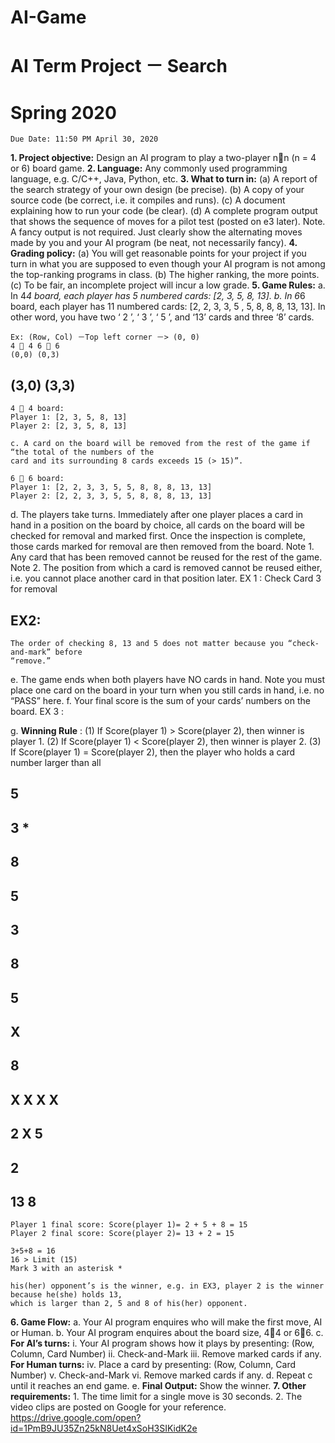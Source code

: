 # AI-Game

# AI Term Project － Search

# Spring 2020

```
Due Date: 11:50 PM April 30, 2020
```
**1. Project objective:**
    Design an AI program to play a two-player nn (n = 4 or 6) board game.
**2. Language:**
    Any commonly used programming language, e.g. C/C++, Java, Python, etc.
**3. What to turn in:**
    (a) A report of the search strategy of your own design (be precise).
    (b) A copy of your source code (be correct, i.e. it compiles and runs).
    (c) A document explaining how to run your code (be clear).
    (d) A complete program output that shows the sequence of moves for a pilot test (posted on e3 later).
       Note. A fancy output is not required. Just clearly show the alternating moves made by you and your
       AI program (be neat, not necessarily fancy).
**4. Grading policy:**
    (a) You will get reasonable points for your project if you turn in what you are supposed to even though
       your AI program is not among the top-ranking programs in class.
    (b) The higher ranking, the more points.
    (c) To be fair, an incomplete project will incur a low grade.
**5. Game Rules:**
    a. In 4*4 board, each player has 5 numbered cards: [2, 3, 5, 8, 13].
    b. In 6*6 board, each player has 11 numbered cards: [2, 2, 3, 3, 5 , 5, 8, 8, 8, 13, 13]. In other word,
       you have two ‘ 2 ’, ‘ 3 ’, ‘ 5 ’, and ‘13’ cards and three ‘8’ cards.

```
Ex: (Row, Col) －Top left corner －> (0, 0)
4  4 6  6
(0,0) (0,3)
```
## (3,0) (3,3)

```
4  4 board:
Player 1: [2, 3, 5, 8, 13]
Player 2: [2, 3, 5, 8, 13]
```
```
c. A card on the board will be removed from the rest of the game if “the total of the numbers of the
card and its surrounding 8 cards exceeds 15 (> 15)”.
```
```
6  6 board:
Player 1: [2, 2, 3, 3, 5, 5, 8, 8, 8, 13, 13]
Player 2: [2, 2, 3, 3, 5, 5, 8, 8, 8, 13, 13]
```

d. The players take turns. Immediately after one player places a card in hand in a position on the
board by choice, all cards on the board will be checked for removal and marked first. Once the
inspection is complete, those cards marked for removal are then removed from the board.
Note 1. Any card that has been removed cannot be reused for the rest of the game.
Note 2. The position from which a card is removed cannot be reused either, i.e. you cannot place
another card in that position later.
EX 1 : Check Card 3 for removal

## EX2:

```
The order of checking 8, 13 and 5 does not matter because you “check-and-mark” before
“remove.”
```
e. The game ends when both players have NO cards in hand.
Note you must place one card on the board in your turn when you still cards in hand, i.e. no
“PASS” here.
f. Your final score is the sum of your cards’ numbers on the board.
EX 3 :

g. **Winning Rule** :
(1) If Score(player 1) > Score(player 2), then winner is player 1.
(2) If Score(player 1) < Score(player 2), then winner is player 2.
(3) If Score(player 1) = Score(player 2), then the player who holds a card number larger than all

## 5

## 3 *

## 8

## 5

## 3

## 8

## 5

## X

## 8

## X X X X

## 2 X 5

## 2

## 13 8

```
Player 1 final score: Score(player 1)= 2 + 5 + 8 = 15
Player 2 final score: Score(player 2)= 13 + 2 = 15
```
```
3+5+8 = 16
16 > Limit (15)
Mark 3 with an asterisk *
```

```
his(her) opponent’s is the winner, e.g. in EX3, player 2 is the winner because he(she) holds 13,
which is larger than 2, 5 and 8 of his(her) opponent.
```
**6. Game Flow:**
    a. Your AI program enquires who will make the first move, AI or Human.
    b. Your AI program enquires about the board size, 44 or 66.
    c. **For AI’s turns:**
       i. Your AI program shows how it plays by presenting: (Row, Column, Card Number)
ii. Check-and-Mark
iii. Remove marked cards if any.
**For Human turns:**
iv. Place a card by presenting: (Row, Column, Card Number)
v. Check-and-Mark
vi. Remove marked cards if any.
    d. Repeat c until it reaches an end game.
    e. **Final Output:**
       Show the winner.
**7. Other requirements:**
    1. The time limit for a single move is 30 seconds.
    2. The video clips are posted on Google for your reference.
       https://drive.google.com/open?id=1PmB9JU35Zn25kN8Uet4xSoH3SIKidK2e


